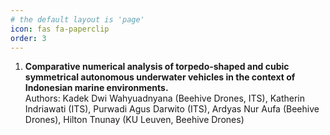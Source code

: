 ```yaml
---
# the default layout is 'page'
icon: fas fa-paperclip
order: 3
---
```


1. **Comparative numerical analysis of torpedo-shaped and cubic symmetrical autonomous underwater vehicles in the context of Indonesian marine environments.**  
    Authors: Kadek Dwi Wahyuadnyana (Beehive Drones, ITS), Katherin Indriawati (ITS), Purwadi Agus Darwito (ITS), Ardyas Nur Aufa (Beehive Drones), Hilton Tnunay (KU Leuven, Beehive Drones)